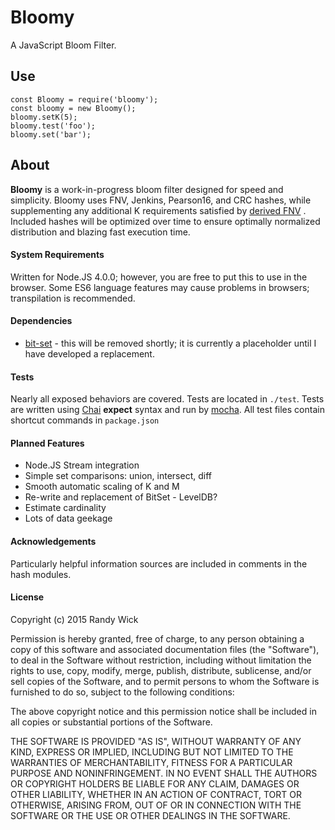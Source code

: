 # Bloomy
A JavaScript Bloom Filter.

## Use
```
const Bloomy = require('bloomy');
const bloomy = new Bloomy();
bloomy.setK(5);
bloomy.test('foo');
bloomy.set('bar');
```

## About
**Bloomy** is a work-in-progress bloom filter designed for speed and simplicity.
Bloomy uses FNV, Jenkins, Pearson16, and CRC hashes, while supplementing any
additional K requirements satisfied by [derived FNV](http://willwhim.wpengine.com/2011/09/03/producing-n-hash-functions-by-hashing-only-once/)
.  Included hashes will be optimized over time to ensure optimally
normalized distribution and blazing fast execution time.

#### System Requirements
Written for Node.JS 4.0.0; however, you are free to put this to use in the
browser.  Some ES6 language features may cause problems in browsers; 
 transpilation is recommended.

#### Dependencies
* [bit-set](https://www.npmjs.com/package/bit-set) - this will be removed
  shortly; it is currently a placeholder until I have developed a replacement.
  
#### Tests
Nearly all exposed behaviors are covered.  Tests are located in `./test`.
Tests are written using [Chai](https://www.npmjs.com/package/chai) **expect**
syntax and run by [mocha](https://www.npmjs.com/package/mocha).  All test
files contain shortcut commands in `package.json`

#### Planned Features
* Node.JS Stream integration
* Simple set comparisons: union, intersect, diff
* Smooth automatic scaling of K and M
* Re-write and replacement of BitSet - LevelDB?
* Estimate cardinality
* Lots of data geekage

#### Acknowledgements
Particularly helpful information sources are included in comments in the
hash modules.

#### License

Copyright (c) 2015 Randy Wick

Permission is hereby granted, free of charge, to any person obtaining a copy
of this software and associated documentation files (the "Software"), to deal
in the Software without restriction, including without limitation the rights
to use, copy, modify, merge, publish, distribute, sublicense, and/or sell
copies of the Software, and to permit persons to whom the Software is
furnished to do so, subject to the following conditions:

The above copyright notice and this permission notice shall be included in
all copies or substantial portions of the Software.

THE SOFTWARE IS PROVIDED "AS IS", WITHOUT WARRANTY OF ANY KIND, EXPRESS OR
IMPLIED, INCLUDING BUT NOT LIMITED TO THE WARRANTIES OF MERCHANTABILITY,
FITNESS FOR A PARTICULAR PURPOSE AND NONINFRINGEMENT. IN NO EVENT SHALL THE
AUTHORS OR COPYRIGHT HOLDERS BE LIABLE FOR ANY CLAIM, DAMAGES OR OTHER
LIABILITY, WHETHER IN AN ACTION OF CONTRACT, TORT OR OTHERWISE, ARISING FROM,
OUT OF OR IN CONNECTION WITH THE SOFTWARE OR THE USE OR OTHER DEALINGS IN
THE SOFTWARE.

